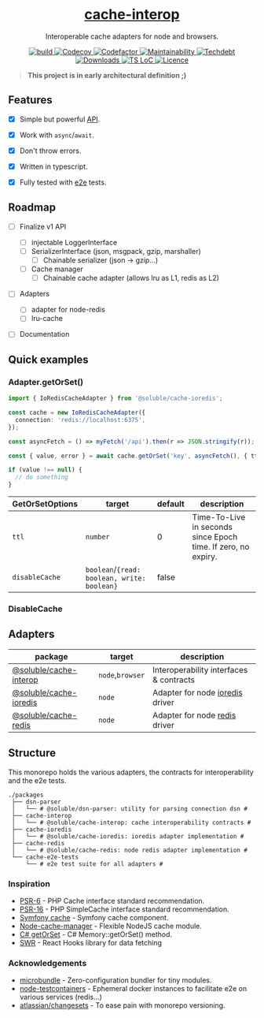 <div align="center">
  <h1 align="center"><a aria-label="soluble/cache-interop" href="https://github.com/soluble-io/cache-interop">cache-interop</a></h1>
  <p align="center">Interoperable cache adapters for node and browsers.</p>
</div>
<p align="center">
  <a aria-label="Build" href="https://github.com/soluble-io/cache-interop/actions?query=workflow%3ACI">
    <img alt="build" src="https://img.shields.io/github/workflow/status/soluble-io/cache-interop/CI/main?label=CI&logo=github&style=for-the-badge&labelColor=000000" />
  </a>
  <a aria-label="Codecov" href="https://codecov.io/gh/soluble-io/cache-interop">
    <img alt="Codecov" src="https://img.shields.io/codecov/c/github/soluble-io/cache-interop?logo=codecov&style=for-the-badge&labelColor=000000" />
  </a>
  <a aria-label="Codefactor grade" href="https://www.codefactor.io/repository/github/soluble-io/cache-interop">
    <img alt="Codefactor" src="https://img.shields.io/codefactor/grade/github/soluble-io/cache-interop?label=Codefactor&logo=codefactor&style=for-the-badge&labelColor=000000" />
  </a>
  <a aria-label="CodeClimate maintainability" href="https://codeclimate.com/github/soluble-io/cache-interop">
    <img alt="Maintainability" src="https://img.shields.io/codeclimate/maintainability/soluble-io/cache-interop?label=Maintainability&logo=code-climate&style=for-the-badge&labelColor=000000" />
  </a>
  <a aria-label="CodeClimate technical debt" href="https://codeclimate.com/github/soluble-io/cache-interop">
    <img alt="Techdebt" src="https://img.shields.io/codeclimate/tech-debt/soluble-io/cache-interop?label=TechDebt&logo=code-climate&style=for-the-badge&labelColor=000000" />
  </a>
  <a aria-label="Downloads" href="https://npm.im/@soluble/cache-interop">
    <img alt="Downloads" src="https://img.shields.io/npm/dt/@soluble/cache-interop?style=for-the-badge&labelColor=000000" />
  </a>
  <a aria-label="Ts LoC" href="https://github.com/soluble-io/cache-interop/search?q=language%3Atypescript">  
    <img alt="TS LoC" src="https://img.shields.io/tokei/lines/github/soluble-io/cache-interop?logo=typescript&style=for-the-badge&labelColor=000000" />
  </a>
  <a aria-label="Licence" href="https://github.com/soluble-io/cache-interop/blob/main/LICENSE">
    <img alt="Licence" src="https://img.shields.io/npm/l/@soluble/cache-ioredis?style=for-the-badge&labelColor=000000" />
  </a>
</p>

> **This project is in early architectural definition ;)**


## Features

- [x] Simple but powerful [API](./packages/cache-interop/src/cache.interface.ts).
- [x] Work with `async`/`await`.
- [x] Don't throw errors.
- [x] Written in typescript.
- [x] Fully tested with [e2e](./packages/cache-e2e-tests/test/all-adapters-base.test.ts) tests.


## Roadmap

- [ ] Finalize v1 API
    - [ ] injectable LoggerInterface
    - [ ] SerializerInterface (json, msgpack, gzip, marshaller)
      - [ ] Chainable serializer (json -> gzip...)
    - [ ] Cache manager
      - [ ] Chainable cache adapter (allows lru as L1, redis as L2)
- [ ] Adapters
    - [ ] adapter for node-redis
    - [ ] lru-cache
- [ ] Documentation          

 

## Quick examples

### Adapter.getOrSet()

```typescript
import { IoRedisCacheAdapter } from '@soluble/cache-ioredis';

const cache = new IoRedisCacheAdapter({
  connection: 'redis://localhost:6375',
});

const asyncFetch = () => myFetch('/api').then(r => JSON.stringify(r));

const { value, error } = await cache.getOrSet('key', asyncFetch(), { ttl: 3600 });

if (value !== null) {
  // do something
}
```


| GetOrSetOptions | target | default | description            |
|-----------------|--------|---------|------------------------|
| `ttl`           | `number` | 0       | Time-To-Live in seconds since Epoch time. If zero, no expiry.|
| `disableCache`  | `boolean`/`{read: boolean, write: boolean}` | false      | |


### DisableCache



## Adapters

| package                 | target | description                      |
|-------------------------|--------|---------------------------------------|
| [@soluble/cache-interop](./packages/cache-interop) | `node`,`browser` | Interoperability interfaces & contracts  |
| [@soluble/cache-ioredis](./packages/cache-ioredis) | `node` | Adapter for node [ioredis](https://github.com/luin/ioredis) driver |
| [@soluble/cache-redis](./packages/cache-redis) | `node` | Adapter for node [redis](https://github.com/NodeRedis/node-redis) driver |

  
## Structure

This monorepo holds the various adapters, the contracts for interoperability and the e2e tests.

```
./packages
 ├── dsn-parser
 │   └── # @soluble/dsn-parser: utility for parsing connection dsn #
 ├── cache-interop 
 │   └── # @soluble/cache-interop: cache interoperability contracts #
 ├── cache-ioredis
 │   └── # @soluble/cache-ioredis: ioredis adapter implementation #
 ├── cache-redis
 │   └── # @soluble/cache-redis: node redis adapter implementation #
 └── cache-e2e-tests
     └── # e2e test suite for all adapters #
```

### Inspiration

- [PSR-6](https://www.php-fig.org/psr/psr-6/) - PHP Cache interface standard recommendation.
- [PSR-16](https://www.php-fig.org/psr/psr-6/) - PHP SimpleCache interface standard recommendation.
- [Symfony cache](https://github.com/symfony/cache) - Symfony cache component. 
- [Node-cache-manager](https://github.com/BryanDonovan/node-cache-manager) - Flexible NodeJS cache module.
- [C# getOrSet](https://csharp.hotexamples.com/examples/Microsoft.Framework.Caching.Memory/MemoryCache/GetOrSet/php-memorycache-getorset-method-examples.html) - C# Memory::getOrSet() method.
- [SWR](https://swr.vercel.app/) - React Hooks library for data fetching

### Acknowledgements

- [microbundle](https://github.com/developit/microbundle) - Zero-configuration bundler for tiny modules. 
- [node-testcontainers](https://github.com/testcontainers/testcontainers-node) - Ephemeral docker instances to facilitate e2e on various services (redis...)
- [atlassian/changesets](https://github.com/atlassian/changesets) - To ease pain with monorepo versioning.

